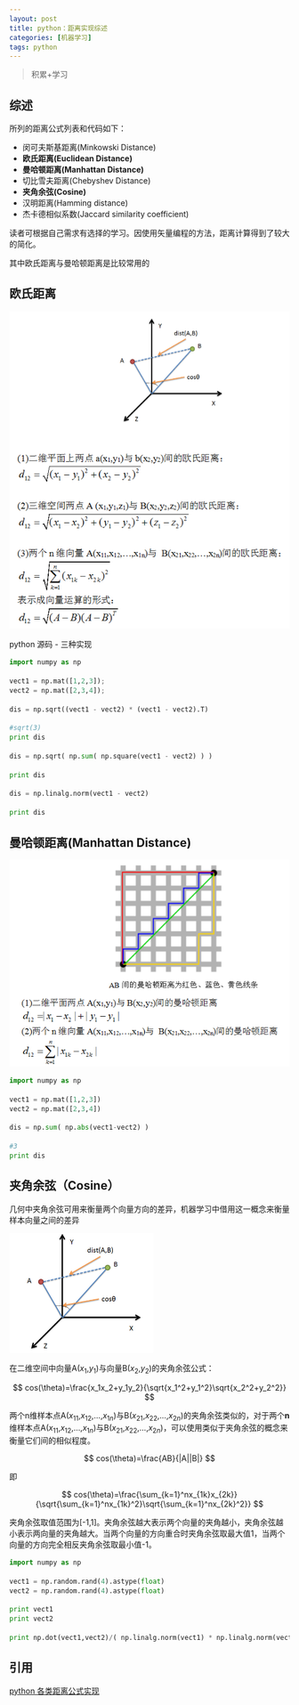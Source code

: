 ```yaml
---
layout: post
title: python：距离实现综述
categories: [机器学习]
tags: python
---
```


> 积累+学习

## 综述

所列的距离公式列表和代码如下：

* 闵可夫斯基距离(Minkowski Distance)
* **欧氏距离(Euclidean Distance)**
* **曼哈顿距离(Manhattan Distance)**
* 切比雪夫距离(Chebyshev Distance)
* **夹角余弦(Cosine)**
* 汉明距离(Hamming distance)
* 杰卡德相似系数(Jaccard similarity coefficient)

读者可根据自己需求有选择的学习。因使用矢量编程的方法，距离计算得到了较大的简化。

其中欧氏距离与曼哈顿距离是比较常用的

## 欧氏距离

![](../images/posts/2017/Euclidean.png)

python 源码 - 三种实现

```python
import numpy as np

vect1 = np.mat([1,2,3]);
vect2 = np.mat([2,3,4]);

dis = np.sqrt((vect1 - vect2) * (vect1 - vect2).T)

#sqrt(3)
print dis

dis = np.sqrt( np.sum( np.square(vect1 - vect2) ) )

print dis

dis = np.linalg.norm(vect1 - vect2)

print dis
```

## 曼哈顿距离(Manhattan Distance)

![](../images/posts/2017/manhattan.png)

```python
import numpy as np

vect1 = np.mat([1,2,3])
vect2 = np.mat([2,3,4])

dis = np.sum( np.abs(vect1-vect2) )

#3
print dis
```

## 夹角余弦（Cosine）
几何中夹角余弦可用来衡量两个向量方向的差异，机器学习中借用这一概念来衡量样本向量之间的差异

![](../images/posts/2017/cos.png)

在二维空间中向量A($x_1$,$y_1$)与向量B($x_2$,$y_2$)的夹角余弦公式：

$$
cos(\theta)=\frac{x_1x_2+y_1y_2}{\sqrt{x_1^2+y_1^2}\sqrt{x_2^2+y_2^2}}
$$

两个n维样本点A($x_{11}$,$x_{12}$,…,$x_{1n}$)与B($x_{21}$,$x_{22}$,…,$x_{2n}$)的夹角余弦类似的，对于两个**n**维样本点A($x_{11}$,$x_{12}$,…,$x_{1n}$)与B($x_{21}$,$x_{22}$,…,$x_{2n}$)，可以使用类似于夹角余弦的概念来衡量它们间的相似程度。

$$
cos(\theta)=\frac{AB}{|A||B|}
$$

即

$$
cos(\theta)=\frac{\sum_{k=1}^nx_{1k}x_{2k}}{\sqrt{\sum_{k=1}^nx_{1k}^2}\sqrt{\sum_{k=1}^nx_{2k}^2}}
$$

夹角余弦取值范围为[-1,1]。夹角余弦越大表示两个向量的夹角越小，夹角余弦越小表示两向量的夹角越大。当两个向量的方向重合时夹角余弦取最大值1，当两个向量的方向完全相反夹角余弦取最小值-1。

```python
import numpy as np

vect1 = np.random.rand(4).astype(float)
vect2 = np.random.rand(4).astype(float)

print vect1
print vect2

print np.dot(vect1,vect2)/( np.linalg.norm(vect1) * np.linalg.norm(vect2) )
```

## 引用

[python 各类距离公式实现](http://blog.csdn.net/guojingjuan/article/details/50396254)